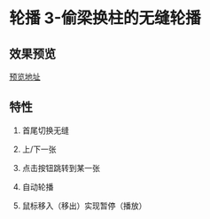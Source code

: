 # 轮播 3-偷梁换柱的无缝轮播

## 效果预览

[预览地址](https://jaylanwood.github.io/slide3/)

## 特性

1. 首尾切换无缝
2. 上/下一张

3. 点击按钮跳转到某一张

4. 自动轮播

5. 鼠标移入（移出）实现暂停（播放）
